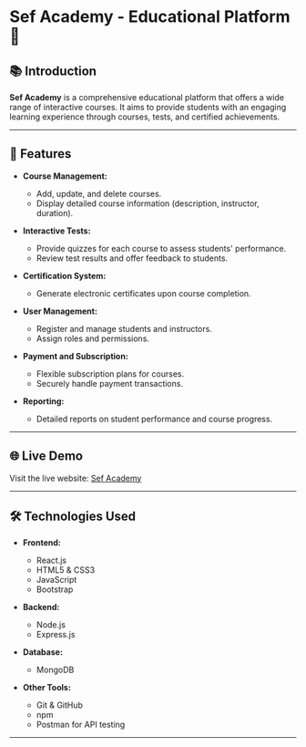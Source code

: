 # Sef Academy - Educational Platform 🌟

## 📚 Introduction
**Sef Academy** is a comprehensive educational platform that offers a wide range of interactive courses. It aims to provide students with an engaging learning experience through courses, tests, and certified achievements.

---

## 🚀 Features
- **Course Management:**
  - Add, update, and delete courses.
  - Display detailed course information (description, instructor, duration).

- **Interactive Tests:**
  - Provide quizzes for each course to assess students' performance.
  - Review test results and offer feedback to students.

- **Certification System:**
  - Generate electronic certificates upon course completion.

- **User Management:**
  - Register and manage students and instructors.
  - Assign roles and permissions.

- **Payment and Subscription:**
  - Flexible subscription plans for courses.
  - Securely handle payment transactions.

- **Reporting:**
  - Detailed reports on student performance and course progress.

---

## 🌐 Live Demo
Visit the live website: [Sef Academy](https://sef-academy.netlify.app/)

---

## 🛠️ Technologies Used
- **Frontend:**
  - React.js
  - HTML5 & CSS3
  - JavaScript
  - Bootstrap

- **Backend:**
  - Node.js
  - Express.js

- **Database:**
  - MongoDB

- **Other Tools:**
  - Git & GitHub
  - npm
  - Postman for API testing

---
